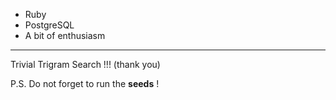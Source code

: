 - Ruby
- PostgreSQL
- A bit of enthusiasm
-----------------------
Trivial Trigram Search !!! (thank you)

P.S. Do not forget to run the <b>seeds</b> !
